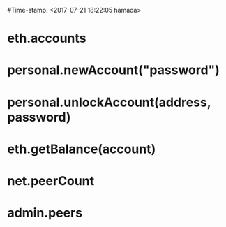 #Time-stamp: <2017-07-21 18:22:05 hamada>

# eth.accounts

# personal.newAccount("password")

# personal.unlockAccount(address, password)

# eth.getBalance(account)

# net.peerCount

# admin.peers

